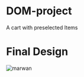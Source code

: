 # DOM-project
A cart with preselected Items

# Final Design
![marwan](https://user-images.githubusercontent.com/82509653/204833095-93f55250-b761-4934-8770-818d5c595afd.PNG)
